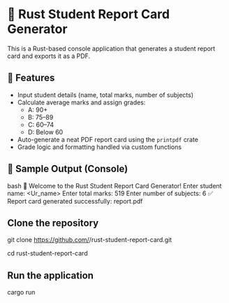 # 📝 Rust Student Report Card Generator

This is a Rust-based console application that generates a student report card and exports it as a PDF.

## 🚀 Features

- Input student details (name, total marks, number of subjects)
- Calculate average marks and assign grades:
  - A: 90+
  - B: 75–89
  - C: 60–74
  - D: Below 60
- Auto-generate a neat PDF report card using the `printpdf` crate
- Grade logic and formatting handled via custom functions

## 📸 Sample Output (Console)

bash
📘 Welcome to the Rust Student Report Card Generator!
Enter student name: <Ur_name>
Enter total marks: 519
Enter number of subjects: 6
✅ Report card generated successfully: report.pdf

## Clone the repository
git clone https://github.com/<your-username>/rust-student-report-card.git 

cd rust-student-report-card

## Run the application
cargo run

